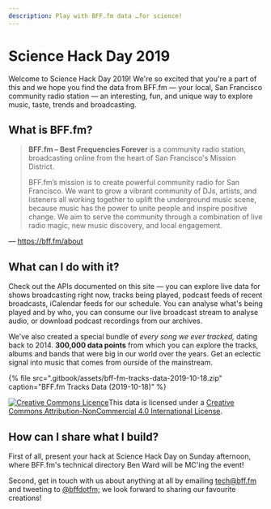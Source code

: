 ```yaml
---
description: Play with BFF.fm data …for science!
---
```


# Science Hack Day 2019

Welcome to Science Hack Day 2019! We're so excited that you're a part of this and we hope you find the data from BFF.fm — your local, San Francisco community radio station — an interesting, fun, and unique way to explore music, taste, trends and broadcasting.

## What is BFF.fm?

> **BFF.fm – Best Frequencies Forever** is a community radio station, broadcasting online from the heart of San Francisco's Mission District. 
>
> BFF.fm’s mission is to create powerful community radio for San Francisco. We want to grow a vibrant community of DJs, artists, and listeners all working together to uplift the underground music scene, because music has the power to unite people and inspire positive change. We aim to serve the community through a combination of live radio magic, new music discovery, and local engagement.

— [https://bff.fm/about ](https://bff.fm/about%20)

## What can I do with it?

Check out the APIs documented on this site — you can explore live data for shows broadcasting right now, tracks being played, podcast feeds of recent broadcasts, iCalendar feeds for our schedule. You can analyse what's being played and by who, you can consume our live broadcast stream to analyse audio, or download podcast recordings from our archives.

We've also created a special bundle of _every song we ever tracked,_ dating back to 2014. **300,000 data points** from which you can explore the tracks, albums and bands that were big in our world over the years. Get an eclectic signal into music that comes from ourside of the mainstream.

{% file src=".gitbook/assets/bff-fm-tracks-data-2019-10-18.zip" caption="BFF.fm Tracks Data \(2019-10-18\)" %}

[![Creative Commons Licence](https://i.creativecommons.org/l/by-nc/4.0/88x31.png)](http://creativecommons.org/licenses/by-nc/4.0/)This data is licensed under a [Creative Commons Attribution-NonCommercial 4.0 International License](http://creativecommons.org/licenses/by-nc/4.0/).

## How can I share what I build?

First of all, present your hack at Science Hack Day on Sunday afternoon, where BFF.fm's technical directory Ben Ward will be MC'ing the event!

Second, get in touch with us about anything at all by emailing tech@bff.fm and tweeting to [@bffdotfm;](https://twitter.com/bffdotfm) we look forward to sharing our favourite creations!

